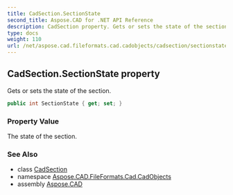 ```yaml
---
title: CadSection.SectionState
second_title: Aspose.CAD for .NET API Reference
description: CadSection property. Gets or sets the state of the section
type: docs
weight: 110
url: /net/aspose.cad.fileformats.cad.cadobjects/cadsection/sectionstate/
---
```

## CadSection.SectionState property

Gets or sets the state of the section.

```csharp
public int SectionState { get; set; }
```

### Property Value

The state of the section.

### See Also

* class [CadSection](../)
* namespace [Aspose.CAD.FileFormats.Cad.CadObjects](../../cadsection/)
* assembly [Aspose.CAD](../../../)


